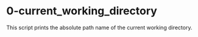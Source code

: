 # 0-current_working_directory
This script prints the absolute path name of the current working directory.

